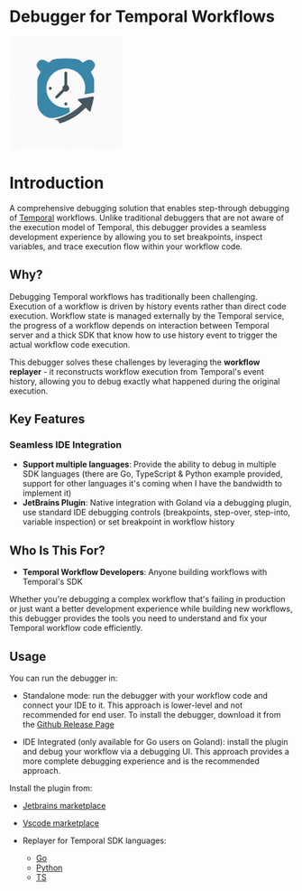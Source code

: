 # Debugger for Temporal Workflows

<img src="docs/images/logo.png" alt="Temporal Debugger Logo" width="200">

# Introduction

A comprehensive debugging solution that enables step-through debugging of [Temporal](https://github.com/temporalio/temporal) workflows. Unlike traditional debuggers that are not aware of the execution model of Temporal, this debugger provides a seamless development experience by allowing you to set breakpoints, inspect variables, and trace execution flow within your workflow code.

## Why?

Debugging Temporal workflows has traditionally been challenging. Execution of a workflow is driven by history events rather than direct code execution. Workflow state is managed externally by the Temporal service, the progress of a workflow depends on interaction between Temporal server and a thick SDK that know how to use history event to trigger the actual workflow code execution. 

This debugger solves these challenges by leveraging the **workflow replayer** - it reconstructs workflow execution from Temporal's event history, allowing you to debug exactly what happened during the original execution.

## Key Features

### **Seamless IDE Integration**
- **Support multiple languages**: Provide the ability to debug in multiple SDK languages (there are Go, TypeScript & Python example provided, support for other languages it's coming when I have the bandwidth to implement it)
- **JetBrains Plugin**: Native integration with Goland via a debugging plugin, use standard IDE debugging controls (breakpoints, step-over, step-into, variable inspection) or set breakpoint in workflow history



## Who Is This For?

- **Temporal Workflow Developers**: Anyone building workflows with Temporal's SDK

Whether you're debugging a complex workflow that's failing in production or just want a better development experience while building new workflows, this debugger provides the tools you need to understand and fix your Temporal workflow code efficiently.


## Usage
You can run the debugger in:
- Standalone mode: run the debugger with your workflow code and connect your IDE to it. This approach is lower-level and not recommended for end user. To install the debugger, download it from the [Github Release Page](https://github.com/phuongdnguyen/temporal-workflow-debugger/releases)

- IDE Integrated (only available for Go users on Goland): install the plugin and debug your workflow via a debugging UI. This approach provides a more complete debugging experience and is the recommended approach.

Install the plugin from:
- [Jetbrains marketplace](https://plugins.jetbrains.com/plugin/28127-temporal-workflow-debugger)

- [Vscode marketplace](https://marketplace.visualstudio.com/items?itemName=phuongdnguyen.temporal-workflow-debugger&ssr=false#overview)

- Replayer for Temporal SDK languages:
    - [Go](#)
    - [Python](https://pypi.org/project/temporal-replayer-adapter-python/)
    - [TS](https://www.npmjs.com/package/@phuongdnguyen/replayer-adapter-nodejs)


